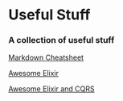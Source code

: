 # Useful Stuff

### A collection of useful stuff


[Markdown Cheatsheet](https://github.com/tchapi/markdown-cheatsheet/blob/master/README.md)

[Awesome Elixir](https://github.com/h4cc/awesome-elixir)

[Awesome Elixir and CQRS](https://github.com/slashdotdash/awesome-elixir-cqrs)
